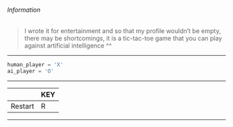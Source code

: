 ###### Information
> I wrote it for entertainment and so that my profile wouldn’t be empty, there may be shortcomings, it is a tic-tac-toe game that you can play against artificial intelligence ^^


------------

```python
human_player = 'X'
ai_player = 'O'
```

------------

|  | KEY  |
| ------------ | ------------ |
| Restart  |  R |

------------

